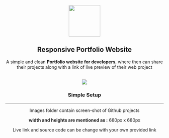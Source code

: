 <div  align="center">
<img src="https://vectr.com/tmp/aCWeGx2wL/ejAxlrqy9.svg?width=1280&height=1280&select=ejAxlrqy9page0" width="100px">


<div  align="center">
<h2>Responsive Portfolio Website</h2>
</div>


<p>A simple and clean <strong>Portfolio website for developers</strong>, where then can share their projects along with a link of live preview of their web project</p>

<br>

<div  align="center">
<img src="https://s7.gifyu.com/images/projectgif.gif" >
</div>





<div  align="center">
<h3>Simple Setup</h3>
</div>
<hr style="background-color:black;">

<p>Images folder contain screen-shot of Github projects</p>

<p><strong>width and heights are mentioned as :</strong> 680px x 680px</p>
<p>Live link and source code can be change with your own provided link</p>

</div>

